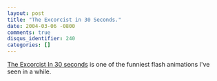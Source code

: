 ```yaml
---
layout: post
title: "The Excorcist in 30 Seconds."
date: 2004-03-06 -0800
comments: true
disqus_identifier: 240
categories: []
---
```

[The Excorcist In 30
seconds](http://www.angryalien.com/0204/exorcistbunnies.html "The Excorcist In 30 seconds")
is one of the funniest flash animations I've seen in a while.

